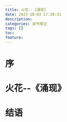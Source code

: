 ```yaml
---
title: 火花--《涌现》
date: 2022-10-03 17:39:31
description: 
categories: 读书笔记
tags: [] 
toc: 
feature: 
---
```


# 序
<!-- more -->

# 火花--《涌现》

# 结语